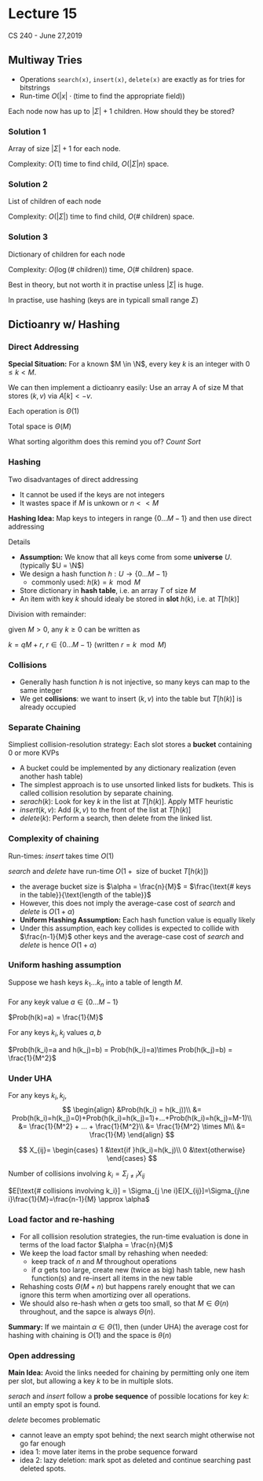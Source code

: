 # Lecture 15

CS 240 - June 27,2019

## Multiway Tries

- Operations `search(x)`, `insert(x)`, `delete(x)` are exactly as for tries for bitstrings
- Run-time $O(|x|\cdot(\text{time to find the appropriate field}))$

Each node now has up to $|\Sigma|+1$ children. How should they be stored?

### Solution 1

Array of size $|\Sigma|+1$ for each node.

Complexity: $O(1)$ time to find child, $O(|\Sigma|n)$ space.

### Solution 2

List of children of each node

Complexity: $O(|\Sigma|)$ time to find child, $O(\text{# children})$ space.

### Solution 3

Dictionary of children for each node

Complexity: $O(\log(\text{# children}))$ time, $O(\text{# children})$ space.

Best in theory, but not worth it in practise unless $|\Sigma|$ is huge.



In practise, use hashing (keys are in typicall small range $\Sigma$)



## Dictioanry w/ Hashing

### Direct Addressing

**Special Situation:** For a known $M \in \N$, every key $k$ is an integer with $0 \le k < M$.

We can then implement a dictioanry easily: Use an array A of size M that stores $(k,v)$ via $A[k] <- v$.

Each operation is $\Theta(1)$

Total space is $\Theta(M)$

What sorting algorithm does this remind you of? *Count Sort*

### Hashing

Two disadvantages of direct addressing

- It cannot be used if the keys are not integers
- It wastes space if $M$ is unkown or $n << M$

**Hashing Idea:** Map keys to integers in range $\{0…M-1\}$ and then use direct addressing

Details

- **Assumption:** We know that all keys come from some **universe** $U$. (typically $U = \N$)
- We design a hash function $h : U \rightarrow \{0…M-1\}$
  - commonly used: $h(k) = k \mod M$
- Store dictionary in **hash table**, i.e. an array $T$ of size $M$
- An item with key $k$ should idealy be stored in **slot** $h(k)$, i.e. at $T[h(k)]$

Division with remainder:

given $M > 0$, any $k \ge 0$ can be written as

$k = qM + r$, $r \in \{0… M-1\}$ (written $r = k \mod M$)

### Collisions

- Generally hash function $h$ is not injective, so many keys can map to the same integer
- We get **collisions**: we want to insert $(k,v)$ into the table but $T[h(k)]$ is already occupied

### Separate Chaining

Simpliest collision-resolution strategy: Each slot stores a **bucket** containing 0 or more KVPs

- A bucket could be implemented by any dictionary realization (even another hash table)
- The simplest approach is to use unsorted linked lists for budkets. This is called collision resolution by separate chaining.
- $serach(k)$: Look for key $k$ in the list at $T[h(k)]$. Apply MTF heuristic
- $insert(k,v)$: Add $(k,v)$ to the front of the list at $T[h(k)]$
- $delete(k)$: Perform a search, then delete from the linked list.

### Complexity of chaining

Run-times: $insert$ takes time $O(1)$

$search$ and $delete$ have run-time $O(1 + \text{ size of bucket }T[h(k)])$

- the average bucket size is $\alpha = \frac{n}{M}$ = $\frac{\text{# keys in the table}}{\text{length of the table}}$
- However, this does not imply the average-case cost of $search$ and $delete$ is $O(1+ \alpha)$
- **Uniform Hashing Assumption:** Each hash function value is equally likely
- Under this assumption, each key collides is expected to collide with $\frac{n-1}{M}$ other keys and the average-case cost of $search$ and $delete$ is hence $O(1+ \alpha)$

### Uniform hashing assumption

Suppose we hash keys $k_1 … k_n$ into a table of length $M$.

#### 

For any key$k$ value $a \in \{0…M-1\}$

$Prob(h(k)=a) = \frac{1}{M}$



For any keys $k_i, k_j$ values $a, b$

$Prob(h(k_i)=a and h(k_j)=b) = Prob(h(k_i)=a)\times Prob(h(k_j)=b) = \frac{1}{M^2}$

### Under UHA

For any keys $k_i, k_j$,
$$
\begin{align}
&Prob(h(k_i) = h(k_j))\\
&= Prob(h(k_i)=h(k_j)=0)+Prob(h(k_i)=h(k_j)=1)+...+Prob(h(k_i)=h(k_j)=M-1)\\
&= \frac{1}{M^2} + ... + \frac{1}{M^2}\\
&= \frac{1}{M^2} \times M\\
&= \frac{1}{M}
\end{align}
$$

$$
X_{ij}=
\begin{cases}
1 &\text{if }h(k_i)=h(k_j)\\
0 &\text{otherwise}
\end{cases}
$$

Number of collisions involving $k_i = \Sigma_{j \ne i} X_{ij}$ 

$E[\text{# collisions involving k_i}] = \Sigma_{j \ne i}E[X_{ij}]=\Sigma_{j\ne i}\frac{1}{M}=\frac{n-1}{M} \approx \alpha$

### Load factor and re-hashing

- For all collision resolution strategies, the run-time evaluation is done in terms of the load factor $\alpha = \frac{n}{M}$
- We keep the load factor small by rehashing when needed:
  - keep track of $n$ and $M$ throughout operations
  - if $\alpha$ gets too large, create new (twice as big) hash table, new hash function(s) and re-insert all items in the new table
- Rehashing costs $\Theta(M+n)$ but happens rarely enought that we can ignore this term when amortizing over all operations.
- We should also re-hash when $\alpha$ gets too small, so that $M \in \Theta(n)$ throughout, and the sapce is always $\Theta(n)$.

**Summary:** If we maintain $\alpha \in \Theta(1)$, then (under UHA) the average cost for hashing with chaining is $O(1)$ and the space is $\theta(n)$

### Open addressing

**Main Idea:** Avoid the links needed for chaining by permitting only one item per slot, but allowing a key $k$ to be in multiple slots.

$serach$ and $insert$ follow a **probe sequence**  of possible locations for key $k$: until an empty spot is found.

$delete$ becomes problematic

- cannot leave an empty spot behind; the next search might otherwise not go far enough
- idea 1: move later items in the probe sequence forward
- idea 2: lazy deletion: mark spot as deleted and continue searching past deleted spots.